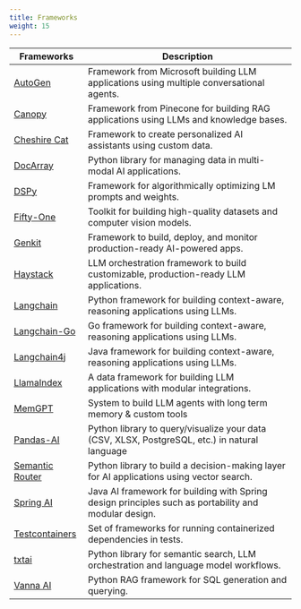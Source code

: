 ```yaml
---
title: Frameworks 
weight: 15
---
```


| Frameworks                            | Description                                                                                          |
| ------------------------------------- | ---------------------------------------------------------------------------------------------------- |
| [AutoGen](./autogen/)                 | Framework from Microsoft building LLM applications using multiple conversational agents.             |
| [Canopy](./canopy/)                   | Framework from Pinecone for building RAG applications using LLMs and knowledge bases.                |
| [Cheshire Cat](./cheshire-cat/)       | Framework to create personalized AI assistants using custom data.                                    |
| [DocArray](./docarray/)               | Python library for managing data in multi-modal AI applications.                                     |
| [DSPy](./dspy/)                       | Framework for algorithmically optimizing LM prompts and weights.                                     |
| [Fifty-One](./fifty-one/)             | Toolkit for building high-quality datasets and computer vision models.                               |
| [Genkit](./genkit/)                   | Framework to build, deploy, and monitor production-ready AI-powered apps.                            |
| [Haystack](./haystack/)               | LLM orchestration framework to build customizable, production-ready LLM applications.                |
| [Langchain](./langchain/)             | Python framework for building context-aware, reasoning applications using LLMs.                      |
| [Langchain-Go](./langchain-go/)       | Go framework for building context-aware, reasoning applications using LLMs.                          |
| [Langchain4j](./langchain4j/)         | Java framework for building context-aware, reasoning applications using LLMs.                        |
| [LlamaIndex](./llama-index/)          | A data framework for building LLM applications with modular integrations.                            |
| [MemGPT](./memgpt/)                   | System to build LLM agents with long term memory & custom tools                                      |
| [Pandas-AI](./pandas-ai/)             | Python library to query/visualize your data (CSV, XLSX, PostgreSQL, etc.) in natural language        |
| [Semantic Router](./semantic-router/) | Python library to build a decision-making layer for AI applications using vector search.             |
| [Spring AI](./spring-ai/)             | Java AI framework for building with Spring design principles such as portability and modular design. |
| [Testcontainers](./testcontainers/)   | Set of frameworks for running containerized dependencies in tests.                                   |
| [txtai](./txtai/)                     | Python library for semantic search, LLM orchestration and language model workflows.                  |
| [Vanna AI](./vanna-ai/)               | Python RAG framework for SQL generation and querying.                                                |
